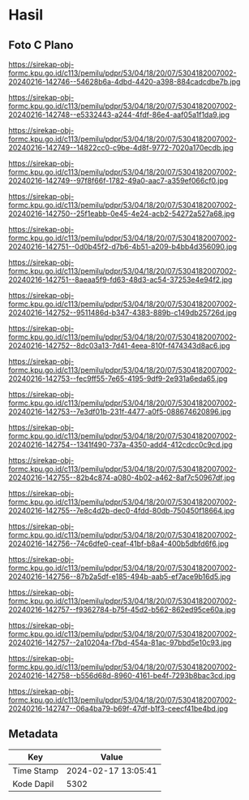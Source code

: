 # Hasil

## Foto C Plano

https://sirekap-obj-formc.kpu.go.id/c113/pemilu/pdpr/53/04/18/20/07/5304182007002-20240216-142746--54628b6a-4dbd-4420-a398-884cadcdbe7b.jpg

https://sirekap-obj-formc.kpu.go.id/c113/pemilu/pdpr/53/04/18/20/07/5304182007002-20240216-142748--e5332443-a244-4fdf-86e4-aaf05a1f1da9.jpg

https://sirekap-obj-formc.kpu.go.id/c113/pemilu/pdpr/53/04/18/20/07/5304182007002-20240216-142749--14822cc0-c9be-4d8f-9772-7020a170ecdb.jpg

https://sirekap-obj-formc.kpu.go.id/c113/pemilu/pdpr/53/04/18/20/07/5304182007002-20240216-142749--97f8f66f-1782-49a0-aac7-a359ef066cf0.jpg

https://sirekap-obj-formc.kpu.go.id/c113/pemilu/pdpr/53/04/18/20/07/5304182007002-20240216-142750--25f1eabb-0e45-4e24-acb2-54272a527a68.jpg

https://sirekap-obj-formc.kpu.go.id/c113/pemilu/pdpr/53/04/18/20/07/5304182007002-20240216-142751--0d0b45f2-d7b6-4b51-a209-b4bb4d356090.jpg

https://sirekap-obj-formc.kpu.go.id/c113/pemilu/pdpr/53/04/18/20/07/5304182007002-20240216-142751--8aeaa5f9-fd63-48d3-ac54-37253e4e94f2.jpg

https://sirekap-obj-formc.kpu.go.id/c113/pemilu/pdpr/53/04/18/20/07/5304182007002-20240216-142752--9511486d-b347-4383-889b-c149db25726d.jpg

https://sirekap-obj-formc.kpu.go.id/c113/pemilu/pdpr/53/04/18/20/07/5304182007002-20240216-142752--8dc03a13-7d41-4eea-810f-f474343d8ac6.jpg

https://sirekap-obj-formc.kpu.go.id/c113/pemilu/pdpr/53/04/18/20/07/5304182007002-20240216-142753--fec9ff55-7e65-4195-9df9-2e931a6eda65.jpg

https://sirekap-obj-formc.kpu.go.id/c113/pemilu/pdpr/53/04/18/20/07/5304182007002-20240216-142753--7e3df01b-231f-4477-a0f5-088674620896.jpg

https://sirekap-obj-formc.kpu.go.id/c113/pemilu/pdpr/53/04/18/20/07/5304182007002-20240216-142754--1341f490-737a-4350-add4-412cdcc0c9cd.jpg

https://sirekap-obj-formc.kpu.go.id/c113/pemilu/pdpr/53/04/18/20/07/5304182007002-20240216-142755--82b4c874-a080-4b02-a462-8af7c50967df.jpg

https://sirekap-obj-formc.kpu.go.id/c113/pemilu/pdpr/53/04/18/20/07/5304182007002-20240216-142755--7e8c4d2b-dec0-4fdd-80db-750450f18664.jpg

https://sirekap-obj-formc.kpu.go.id/c113/pemilu/pdpr/53/04/18/20/07/5304182007002-20240216-142756--74c6dfe0-ceaf-41bf-b8a4-400b5dbfd6f6.jpg

https://sirekap-obj-formc.kpu.go.id/c113/pemilu/pdpr/53/04/18/20/07/5304182007002-20240216-142756--87b2a5df-e185-494b-aab5-ef7ace9b16d5.jpg

https://sirekap-obj-formc.kpu.go.id/c113/pemilu/pdpr/53/04/18/20/07/5304182007002-20240216-142757--f9362784-b75f-45d2-b562-862ed95ce60a.jpg

https://sirekap-obj-formc.kpu.go.id/c113/pemilu/pdpr/53/04/18/20/07/5304182007002-20240216-142757--2a10204a-f7bd-454a-81ac-97bbd5e10c93.jpg

https://sirekap-obj-formc.kpu.go.id/c113/pemilu/pdpr/53/04/18/20/07/5304182007002-20240216-142758--b556d68d-8960-4161-be4f-7293b8bac3cd.jpg

https://sirekap-obj-formc.kpu.go.id/c113/pemilu/pdpr/53/04/18/20/07/5304182007002-20240216-142747--06a4ba79-b69f-47df-b1f3-ceecf41be4bd.jpg


## Metadata

| Key        | Value               |
| ---------- | ------------------- |
| Time Stamp | 2024-02-17 13:05:41 |
| Kode Dapil | 5302                |



